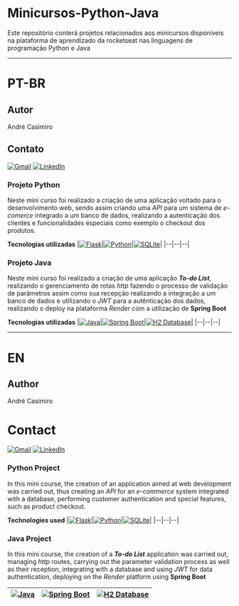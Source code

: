 # Minicursos-Python-Java
Este repositório conterá projetos relacionados aos minicursos disponíveis na plataforma de aprendizado da rocketseat nas linguagens de programação Python e Java

---
# PT-BR

## Autor
André Casimiro 

## Contato
[![Gmail](https://img.shields.io/badge/Gmail-D14836?logo=gmail&logoColor=white)](mailto:andrecasimio@gmail.com?subject=Contato+com+o+desenvolvedor&body=Ol%C3%A1)
[![LinkedIn](https://img.shields.io/badge/LinkedIn-0077B5?style=for-the-badge&logo=linkedin&logoColor=white)](https://www.linkedin.com/in/andre-casimiro-63425a283/)

### Projeto Python
Neste mini curso foi realizado a criação de uma aplicação voltado para o desenvolvimento web, sendo assim criando uma *API* para um sistema de *e-comerce* integrado a um banco de dados, realizando a autenticação dos clientes e funcionalidades especiais como exemplo o checkout dos produtos.

**Tecnologias utilizadas**
|[![Flask](https://img.shields.io/badge/Flask-000?logo=flask&logoColor=fff)](https://flask.palletsprojects.com/en/3.0.x/)|[![Python](https://img.shields.io/badge/Python-3776AB?logo=python&logoColor=fff)](https://www.python.org/)|[![SQLite](https://img.shields.io/badge/SQLite-%2307405e.svg?logo=sqlite&logoColor=white)](https://www.sqlite.org/index.html)|
|--|--|--|

### Projeto Java
Neste mini curso foi realizado a criação de uma aplicação ***To-do List***, realizando o gerenciamento de rotas *http* fazendo o processo de validação de parâmetros assim como sua recepção realizando a integração a um banco de dados e utilizando o *JWT* para a autênticação dos dados, realizando o deploy na plataforma *Render* com a utilização de **Spring Boot**

**Tecnologias utilizadas**
|[![Java](https://img.shields.io/badge/Java-%23ED8B00.svg?logo=openjdk&logoColor=white)](https://www.java.com/pt-BR/)|[![Spring Boot](https://img.shields.io/badge/Spring%20Boot-6DB33F?logo=springboot&logoColor=fff)](https://spring.io/projects/spring-boot)|[![H2 Database](https://img.shields.io/badge/H2_Database-blue)](https://h2database.com/html/main.html)|
|--|--|--|

---
# EN

## Author
André Casimiro 

# Contact
[![Gmail](https://img.shields.io/badge/Gmail-D14836?logo=gmail&logoColor=white)](mailto:andrecasimio@gmail.com?subject=Contato+com+o+desenvolvedor&body=Ol%C3%A1)
[![LinkedIn](https://img.shields.io/badge/LinkedIn-0077B5?style=for-the-badge&logo=linkedin&logoColor=white)](https://www.linkedin.com/in/andre-casimiro-63425a283/)

### Python Project
In this mini course, the creation of an application aimed at web development was carried out, thus creating an *API* for an *e-commerce* system integrated with a database, performing customer authentication and special features, such as product checkout.

**Technologies used**
|[![Flask](https://img.shields.io/badge/Flask-000?logo=flask&logoColor=fff)](https://flask.palletsprojects.com/en/3.0.x/)|[![Python](https://img.shields.io/badge/Python-3776AB?logo=python&logoColor=fff)](https://www.python.org/)|[![SQLite](https://img.shields.io/badge/SQLite-%2307405e.svg?logo=sqlite&logoColor=white)](https://www.sqlite.org/index.html)|
|--|--|--|

### Java Project
In this mini course, the creation of a ***To-do List*** application was carried out, managing *http* routes, carrying out the parameter validation process as well as their reception, integrating with a database and using *JWT* for data authentication, deploying on the *Render* platform using **Spring Boot**

|[![Java](https://img.shields.io/badge/Java-%23ED8B00.svg?logo=openjdk&logoColor=white)](https://www.java.com/pt-BR/)|[![Spring Boot](https://img.shields.io/badge/Spring%20Boot-6DB33F?logo=springboot&logoColor=fff)](https://spring.io/projects/spring-boot)|[![H2 Database](https://img.shields.io/badge/H2_Database-blue)](https://h2database.com/html/main.html)|
|--|--|--|
